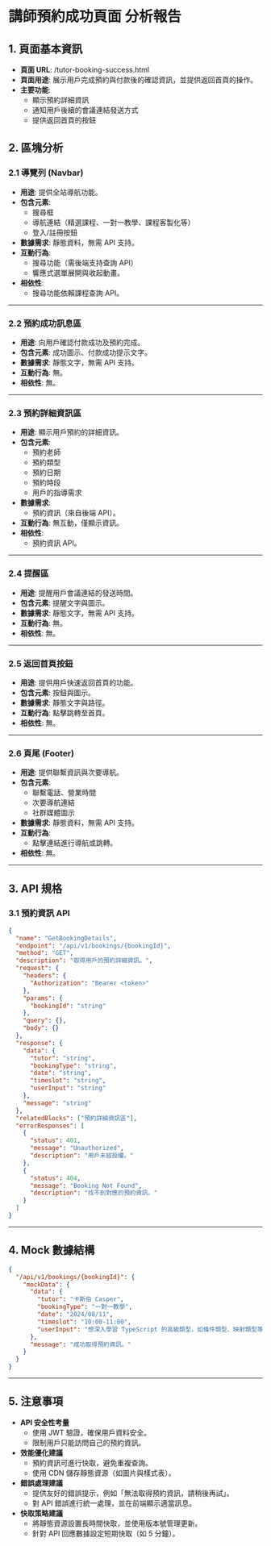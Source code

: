 # 講師預約成功頁面 分析報告

## 1. 頁面基本資訊
- **頁面 URL**: /tutor-booking-success.html
- **頁面用途**: 展示用戶完成預約與付款後的確認資訊，並提供返回首頁的操作。
- **主要功能**: 
  - 顯示預約詳細資訊
  - 通知用戶後續的會議連結發送方式
  - 提供返回首頁的按鈕

## 2. 區塊分析

### 2.1 導覽列 (Navbar)
- **用途**: 提供全站導航功能。
- **包含元素**: 
  - 搜尋框
  - 導航連結（精選課程、一對一教學、課程客製化等）
  - 登入/註冊按鈕
- **數據需求**: 靜態資料，無需 API 支持。
- **互動行為**: 
  - 搜尋功能（需後端支持查詢 API）
  - 響應式選單展開與收起動畫。
- **相依性**: 
  - 搜尋功能依賴課程查詢 API。

---

### 2.2 預約成功訊息區
- **用途**: 向用戶確認付款成功及預約完成。
- **包含元素**: 成功圖示、付款成功提示文字。
- **數據需求**: 靜態文字，無需 API 支持。
- **互動行為**: 無。
- **相依性**: 無。

---

### 2.3 預約詳細資訊區
- **用途**: 顯示用戶預約的詳細資訊。
- **包含元素**: 
  - 預約老師
  - 預約類型
  - 預約日期
  - 預約時段
  - 用戶的指導需求
- **數據需求**: 
  - 預約資訊（來自後端 API）。
- **互動行為**: 無互動，僅顯示資訊。
- **相依性**: 
  - 預約資訊 API。

---

### 2.4 提醒區
- **用途**: 提醒用戶會議連結的發送時間。
- **包含元素**: 提醒文字與圖示。
- **數據需求**: 靜態文字，無需 API 支持。
- **互動行為**: 無。
- **相依性**: 無。

---

### 2.5 返回首頁按鈕
- **用途**: 提供用戶快速返回首頁的功能。
- **包含元素**: 按鈕與圖示。
- **數據需求**: 靜態文字與路徑。
- **互動行為**: 點擊跳轉至首頁。
- **相依性**: 無。

---

### 2.6 頁尾 (Footer)
- **用途**: 提供聯繫資訊與次要導航。
- **包含元素**: 
  - 聯繫電話、營業時間
  - 次要導航連結
  - 社群媒體圖示
- **數據需求**: 靜態資料，無需 API 支持。
- **互動行為**: 
  - 點擊連結進行導航或跳轉。
- **相依性**: 無。

---

## 3. API 規格

### 3.1 預約資訊 API
```json
{
  "name": "GetBookingDetails",
  "endpoint": "/api/v1/bookings/{bookingId}",
  "method": "GET",
  "description": "取得用戶的預約詳細資訊。",
  "request": {
    "headers": {
      "Authorization": "Bearer <token>"
    },
    "params": {
      "bookingId": "string"
    },
    "query": {},
    "body": {}
  },
  "response": {
    "data": {
      "tutor": "string",
      "bookingType": "string",
      "date": "string",
      "timeslot": "string",
      "userInput": "string"
    },
    "message": "string"
  },
  "relatedBlocks": ["預約詳細資訊區"],
  "errorResponses": [
    {
      "status": 401,
      "message": "Unauthorized",
      "description": "用戶未經授權。"
    },
    {
      "status": 404,
      "message": "Booking Not Found",
      "description": "找不到對應的預約資訊。"
    }
  ]
}
```

---

## 4. Mock 數據結構
```json
{
  "/api/v1/bookings/{bookingId}": {
    "mockData": {
      "data": {
        "tutor": "卡斯伯 Casper",
        "bookingType": "一對一教學",
        "date": "2024/08/11",
        "timeslot": "10:00-11:00",
        "userInput": "想深入學習 TypeScript 的高級類型，如條件類型、映射類型等，以提高代碼的類型安全性和可讀性。同時也希望了解泛型在實際項目中的最佳實踐。"
      },
      "message": "成功取得預約資訊。"
    }
  }
}
```

---

## 5. 注意事項
- **API 安全性考量**
  - 使用 JWT 驗證，確保用戶資料安全。
  - 限制用戶只能訪問自己的預約資訊。
- **效能優化建議**
  - 預約資訊可進行快取，避免重複查詢。
  - 使用 CDN 儲存靜態資源（如圖片與樣式表）。
- **錯誤處理建議**
  - 提供友好的錯誤提示，例如「無法取得預約資訊，請稍後再試」。
  - 對 API 錯誤進行統一處理，並在前端顯示適當訊息。
- **快取策略建議**
  - 將靜態資源設置長時間快取，並使用版本號管理更新。
  - 針對 API 回應數據設定短期快取（如 5 分鐘）。
